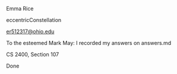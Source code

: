 Emma Rice

eccentricConstellation

er512317@ohio.edu

To the esteemed Mark May: I recorded my answers on answers.md

CS 2400, Section 107

Done
